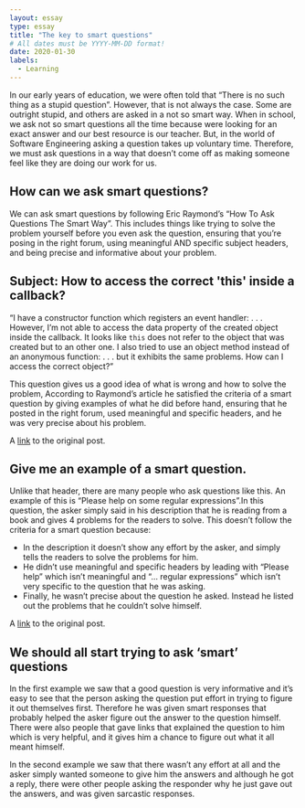 ```yaml
---
layout: essay
type: essay
title: "The key to smart questions"
# All dates must be YYYY-MM-DD format!
date: 2020-01-30
labels:
  - Learning
---
```


In our early years of education, we were often told that “There is no such thing as a stupid question”.
However, that is not always the case. Some are outright stupid, and others are asked in a not so smart way. 
When in school, we ask not so smart questions all the time because were looking for an exact answer and our best 
resource is our teacher. But, in the world of Software Engineering asking a question takes up voluntary time. 
Therefore, we must ask questions in a way that doesn’t come off as making someone feel like they are doing our work for us.

## How can we ask smart questions?

We can ask smart questions by following Eric Raymond’s “How To Ask Questions The Smart Way”. This includes things like trying to 
solve the problem yourself before you even ask the question, ensuring that you’re posing in the right forum, using meaningful 
AND specific subject headers, and being precise and informative about your problem.

## Subject: How to access the correct 'this' inside a callback?

“I have a constructor function which registers an event handler: . . . However, I’m not able to access the data property of the
created object inside the callback. It looks like `this` does not refer to the object that was created but to an other one. I also 
tried to use an object method instead of an anonymous function: . . . but it exhibits the same problems. How can I access the 
correct object?”

This question gives us a good idea of what is wrong and how to solve the problem, According to Raymond’s article he satisfied the
criteria of a smart question by giving examples of what he did before hand, ensuring that he posted in the right forum, used
meaningful and specific headers, and he was very precise about his problem.

A [link](https://stackoverflow.com/questions/20279484/how-to-access-the-correct-this-inside-a-callback) to the original post.

## Give me an example of a smart question.

Unlike that header, there are many people who ask questions like this. An example of this is “Please help on some regular expressions”.In this question, the asker simply said in his description that he is reading from a book and gives 4 problems for the readers to solve. This doesn’t follow the criteria for a smart question because:
  -	In the description it doesn’t show any effort by the asker, and simply tells the readers to solve the problems for him. 
  -	He didn’t use meaningful and specific headers by leading with “Please help” which isn’t meaningful and “… regular expressions”      which isn’t very specific to the question that he was asking. 
  - Finally, he wasn’t precise about the question he asked. Instead he listed out the problems that he couldn’t solve himself.

A [link](https://stackoverflow.com/questions/14699820/please-help-on-some-regular-expressions) to the original post.

## We should all start trying to ask ‘smart’ questions

In the first example we saw that a good question is very informative and it’s easy to see that the person asking
the question put effort in trying to figure it out themselves first. Therefore he was given smart responses that probably
helped the asker figure out the answer to the question himself. There were also people that gave links that explained the
question to him which is very helpful, and it gives him a chance to figure out what it all meant himself.

In the second example we saw that there wasn’t any effort at all and the asker simply wanted someone to give him the answers
and although he got a reply, there were other people asking the responder why he just gave out the answers, and was given
sarcastic responses.
